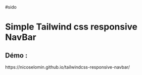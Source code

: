 #sido

<h1>Simple Tailwind css responsive NavBar</h1>
<h2>Démo : </h2> https://nicoselomin.github.io/tailwindcss-responsive-navbar/